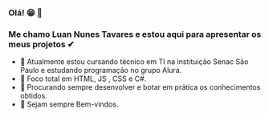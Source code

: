 ### Olá! 😁 👋
### Me chamo Luan Nunes Tavares e estou aqui para apresentar os meus projetos ✔



- 🔭 Atualmente estou cursando técnico em TI na instituição Senac São Paulo e estudando programação no grupo Alura.
- 🌱 Foco total em HTML, JS , CSS e C#. 
- 👯 Procurando sempre desenvolver e botar em prática os conhecimentos obtidos.
- 👀 Sejam sempre Bem-vindos.

